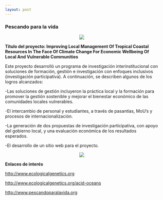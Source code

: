 ```yaml
---
layout: post
---
```


<div class="bradcam_area breadcam_bg overlay d-flex align-items-center justify-content-center">
        <div class="container">
            <div class="row">
                <div class="col-xl-12">
                    <div class="bradcam_text text-center">
                        <h3>Pescando para la vida</h3>
                    </div>
                </div>
            </div>
        </div>
</div>

<section class="blog_area single-post-area section-padding">
      <div class="container">
         <div class="row">
            <div class="col-lg-12 posts-list">
               <div class="single-post">
                  <div class="blog_details">
<p style="text-align: center">
<img  src="{{ '/assets/images/paginas/pescando-para-la-vida.png' | prepend: site.baseurl }}"><br/>
</p>
<p><strong>Título del proyecto: Improving Local Management Of Tropical Coastal Resources In The Face Of Climate Change For Economic Wellbeing Of Local And Vulnerable Communities</strong></p>
<p>Este proyecto desarrolló un programa de investigación interinstitucional con soluciones de formación, gestión e investigación con enfoques inclusivos (investigación participativa). A continuación, se describen algunos de los logros alcanzados:</p>
<p>-Las soluciones de gestión incluyeron la práctica local y la formación para promover la gestión sostenible y mejorar el bienestar económico de las comunidades locales vulnerables.
</p>
<p>-El intercambio de personal y estudiantes, a través de pasantías, MoU’s y procesos de internacionalización.

</p>
<p>-La generación de dos propuestas de investigación participativa, con apoyo del gobierno local, y una evaluación económica de los resultados esperados.

</p>
<p>-El desarrollo de un sitio web para el proyecto.

</p>
<p style="text-align: center">
<img  src="{{ '/assets/images/paginas/pescando-para-la-vida-2.png' | prepend: site.baseurl }}"><br/>
</p>
<p><strong>Enlaces de interés</strong></p>
<p><a target="_blank" href="http://www.ecologicalgenetics.org">http://www.ecologicalgenetics.org</a></p>
<p><a target="_blank" href="http://www.ecologicalgenetics.org/acid-oceans">http://www.ecologicalgenetics.org/acid-oceans</a></p>
<p><a target="_blank" href="http://www.pescandoparalavida.org">http://www.pescandoparalavida.org</a></p>
                  </div>
               </div>
            </div>
         </div>
      </div>

</section>